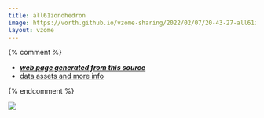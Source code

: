 ```yaml
---
title: all61zonohedron
image: https://vorth.github.io/vzome-sharing/2022/02/07/20-43-27-all61zonohedron/all61zonohedron.png
layout: vzome
---
```


{% comment %}
 - [***web page generated from this source***][post]
 - [data assets and more info][github]

[post]: <https://vorth.github.io/vzome-sharing/2022/02/07/all61zonohedron-20-43-27.html>
[github]: <https://github.com/vorth/vzome-sharing/tree/main/2022/02/07/20-43-27-all61zonohedron/>
{% endcomment %}

<vzome-viewer style="width: 100%; height: 65vh;"
       src="https://vorth.github.io/vzome-sharing/2022/02/07/20-43-27-all61zonohedron/all61zonohedron.vZome" >
  <img src="https://vorth.github.io/vzome-sharing/2022/02/07/20-43-27-all61zonohedron/all61zonohedron.png" />
</vzome-viewer>